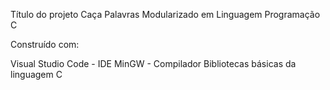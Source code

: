 Título do projeto
Caça Palavras Modularizado em Linguagem Programação C



Construído com:

Visual Studio Code - IDE
MinGW              - Compilador
Bibliotecas básicas da linguagem C